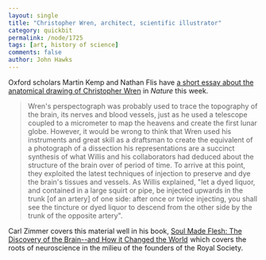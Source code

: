 ```yaml
---
layout: single 
title: "Christopher Wren, architect, scientific illustrator" 
category: quickbit
permalink: /node/1725
tags: [art, history of science] 
comments: false 
author: John Hawks 
---
```


Oxford scholars Martin Kemp and Nathan Flis have <a href="http://dx.doi.org/10.1038/456174a">a short essay about the anatomical drawing of Christopher Wren</a> in <i>Nature</i> this week. 

<blockquote>Wren's perspectograph was probably used to trace the topography of the brain, its nerves and blood vessels, just as he used a telescope coupled to a micrometer to map the heavens and create the first lunar globe. However, it would be wrong to think that Wren used his instruments and great skill as a draftsman to create the equivalent of a photograph of a dissection  his representations are a succinct synthesis of what Willis and his collaborators had deduced about the structure of the brain over of period of time. To arrive at this point, they exploited the latest techniques of injection to preserve and dye the brain's tissues and vessels. As Willis explained, "let a dyed liquor, and contained in a large squirt or pipe, be injected upwards in the trunk [of an artery] of one side: after once or twice injecting, you shall see the tincture or dyed liquor to descend from the other side by the trunk of the opposite artery".</blockquote>

Carl Zimmer covers this material well in his book, <a href="http://www.amazon.com/gp/product/0743272056?ie=UTF8&tag=johnhawksanth-20&linkCode=as2&camp=1789&creative=390957&creativeASIN=0743272056">Soul Made Flesh: The Discovery of the Brain--and How it Changed the World</a><img src="http://www.assoc-amazon.com/e/ir?t=johnhawksanth-20&l=as2&o=1&a=0743272056" width="1" height="1" border="0" alt="" style="border:none !important; margin:0px !important;" /> which covers the roots of neuroscience in the milieu of the founders of the Royal Society. 

